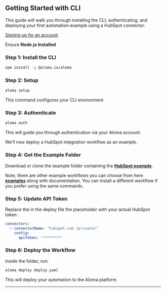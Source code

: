 ## Getting Started with CLI

This guide will walk you through installing the CLI, authenticating, and deploying your first automation example using a HubSpot connector. 

[Signing up for an account](https://home.aloma.io).

Ensure **Node.js Installed**


### Step 1: Install the CLI


```bash
npm install -g @aloma.io/aloma
```

### Step 2: Setup

```bash
aloma setup
```

This command configures your CLI environment.

### Step 3: Authenticate

```bash
aloma auth
```

This will guide you through authentication via your Aloma account.

We’ll now deploy a HubSpot integration workflow as an example.

### Step 4: Get the Example Folder

Download or clone the example folder containing the [**HubSpot example**](https://github.com/aloma-io/aloma-io/tree/main/examples/hubspot).

Note, there are other example workflows you can choose from here [**examples**](https://github.com/aloma-io/aloma-io/tree/main/examples) along with documentation. You can install a different workflow if you prefer using the same commands.

### Step 5: Update API Token

Replace the in the deploy file the placeholder with your actual HubSpot token:

```yaml
connectors:
  - connectorName: "hubspot.com (private)"
    config:
      apiToken: "********"
```

### Step 6: Deploy the Workflow

Inside the folder, run:

```bash
aloma deploy deploy.yaml
```

This will deploy your automation to the Aloma platform.

---
